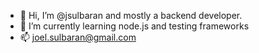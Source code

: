 - 👋 Hi, I’m @jsulbaran and mostly a backend developer.
- 🌱 I’m currently learning node.js and testing frameworks
- 📫 joel.sulbaran@gmail.com
<!---
jsulbaran/jsulbaran is a ✨ special ✨ repository because its `README.md` (this file) appears on your GitHub profile.
You can click the Preview link to take a look at your changes.
--->
